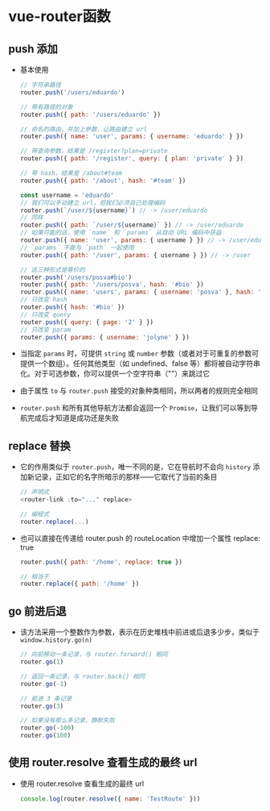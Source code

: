 # vue-router函数

## push 添加

+ 基本使用

  ```js
  // 字符串路径
  router.push('/users/eduardo')

  // 带有路径的对象
  router.push({ path: '/users/eduardo' })

  // 命名的路由，并加上参数，让路由建立 url
  router.push({ name: 'user', params: { username: 'eduardo' } })

  // 带查询参数，结果是 /register?plan=private
  router.push({ path: '/register', query: { plan: 'private' } })

  // 带 hash，结果是 /about#team
  router.push({ path: '/about', hash: '#team' })
  ```

  ```js
  const username = 'eduardo'
  // 我们可以手动建立 url，但我们必须自己处理编码
  router.push(`/user/${username}`) // -> /user/eduardo
  // 同样
  router.push({ path: `/user/${username}` }) // -> /user/eduardo
  // 如果可能的话，使用 `name` 和 `params` 从自动 URL 编码中获益
  router.push({ name: 'user', params: { username } }) // -> /user/eduardo
  // `params` 不能与 `path` 一起使用
  router.push({ path: '/user', params: { username } }) // -> /user
  ```

  ```js
  // 这三种形式是等价的
  router.push('/users/posva#bio')
  router.push({ path: '/users/posva', hash: '#bio' })
  router.push({ name: 'users', params: { username: 'posva' }, hash: '#bio' })
  // 只改变 hash
  router.push({ hash: '#bio' })
  // 只改变 query
  router.push({ query: { page: '2' } })
  // 只改变 param
  router.push({ params: { username: 'jolyne' } })
  ```

+ 当指定 `params` 时，可提供 `string` 或 `number` 参数（或者对于可重复的参数可提供一个数组）。任何其他类型（如 undefined、false 等）都将被自动字符串化。对于可选参数，你可以提供一个空字符串（""）来跳过它

+ 由于属性 `to` 与 `router.push` 接受的对象种类相同，所以两者的规则完全相同

+ `router.push` 和所有其他导航方法都会返回一个 `Promise`，让我们可以等到导航完成后才知道是成功还是失败

## replace 替换

+ 它的作用类似于 `router.push`，唯一不同的是，它在导航时不会向 `history` 添加新记录，正如它的名字所暗示的那样——它取代了当前的条目

  ```js
  // 声明式
  <router-link :to="..." replace>

  // 编程式
  router.replace(...)
  ```

+ 也可以直接在传递给 router.push 的 routeLocation 中增加一个属性 replace: true

  ```js
  router.push({ path: '/home', replace: true })

  // 相当于
  router.replace({ path: '/home' })
  ```

## go 前进后退

+ 该方法采用一个整数作为参数，表示在历史堆栈中前进或后退多少步，类似于 `window.history.go(n)`

  ```js
  // 向前移动一条记录，与 router.forward() 相同
  router.go(1)

  // 返回一条记录，与 router.back() 相同
  router.go(-1)

  // 前进 3 条记录
  router.go(3)

  // 如果没有那么多记录，静默失败
  router.go(-100)
  router.go(100)
  ```

## 使用 router.resolve 查看生成的最终 url

+ 使用 router.resolve 查看生成的最终 url

  ```js
  console.log(router.resolve({ name: 'TestRoute' }))
  ```

